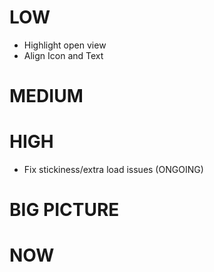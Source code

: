 # LOW

* Highlight open view
* Align Icon and Text

# MEDIUM

# HIGH

* Fix stickiness/extra load issues (ONGOING)


# BIG PICTURE


# NOW
